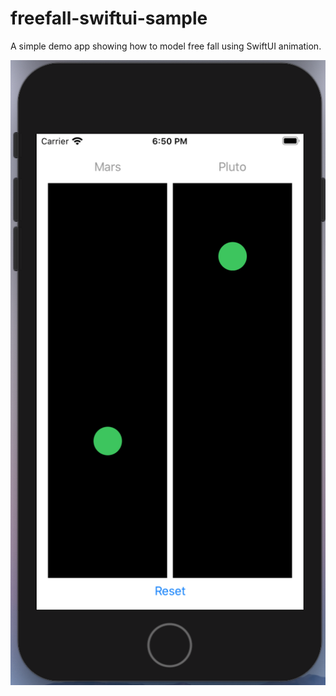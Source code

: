 # freefall-swiftui-sample
A simple demo app showing how to model free fall using SwiftUI animation.

![ScreenShot](screenshot.png)
